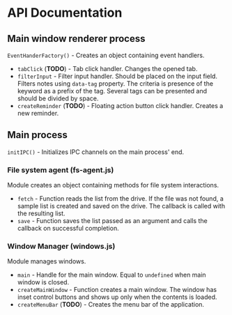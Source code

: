 # API Documentation

## Main window renderer process

`EventHanderFactory()` - Creates an object containing event handlers.

- `tabClick` (**TODO**) - Tab click handler. Changes the opened tab.
- `filterInput` - Filter input handler. Should be placed on the input field. Filters notes using `data-tag` property. The criteria is presence of the keyword as a prefix of the tag. Several tags can be presented and should be divided by space.
- `createReminder` (**TODO**) - Floating action button click handler. Creates a new reminder.


## Main process

`initIPC()` - Initializes IPC channels on the main process' end.

### File system agent (fs-agent.js)

Module creates an object containing methods for file system interactions.

- `fetch` - Function reads the list from the drive. If the file was not found, a sample list is created and saved on the drive. The callback is called with the resulting list.
- `save` - Function saves the list passed as an argument and calls the callback on successful completion.

### Window Manager (windows.js)

Module manages windows.

- `main` - Handle for the main window. Equal to `undefined` when main window is closed.
- `createMainWindow` - Function creates a main window. The window has inset control buttons and shows up only when the contents is loaded.
- `createMenuBar` (**TODO**) - Creates the menu bar of the application.
